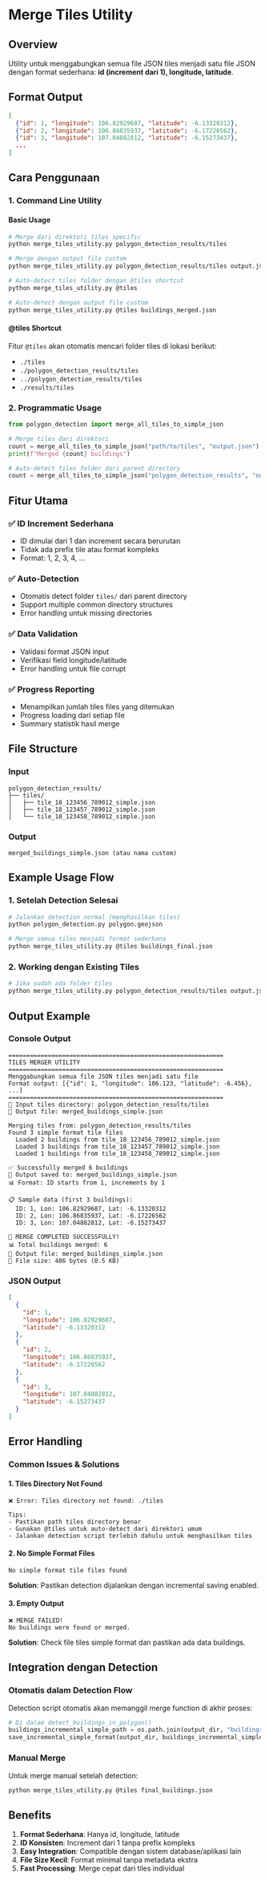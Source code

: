 # Merge Tiles Utility

## Overview
Utility untuk menggabungkan semua file JSON tiles menjadi satu file JSON dengan format sederhana: **id (increment dari 1), longitude, latitude**.

## Format Output
```json
[
  {"id": 1, "longitude": 106.82929687, "latitude": -6.13320312},
  {"id": 2, "longitude": 106.86835937, "latitude": -6.17226562},
  {"id": 3, "longitude": 107.04882812, "latitude": -6.15273437},
  ...
]
```

## Cara Penggunaan

### 1. Command Line Utility

#### Basic Usage
```bash
# Merge dari direktori tiles specific
python merge_tiles_utility.py polygon_detection_results/tiles

# Merge dengan output file custom
python merge_tiles_utility.py polygon_detection_results/tiles output.json

# Auto-detect tiles folder dengan @tiles shortcut
python merge_tiles_utility.py @tiles

# Auto-detect dengan output file custom
python merge_tiles_utility.py @tiles buildings_merged.json
```

#### @tiles Shortcut
Fitur `@tiles` akan otomatis mencari folder tiles di lokasi berikut:
- `./tiles`
- `./polygon_detection_results/tiles`
- `../polygon_detection_results/tiles`
- `./results/tiles`

### 2. Programmatic Usage

```python
from polygon_detection import merge_all_tiles_to_simple_json

# Merge tiles dari direktori
count = merge_all_tiles_to_simple_json("path/to/tiles", "output.json")
print(f"Merged {count} buildings")

# Auto-detect tiles folder dari parent directory
count = merge_all_tiles_to_simple_json("polygon_detection_results", "output.json")
```

## Fitur Utama

### ✅ ID Increment Sederhana
- ID dimulai dari 1 dan increment secara berurutan
- Tidak ada prefix tile atau format kompleks
- Format: 1, 2, 3, 4, ...

### ✅ Auto-Detection
- Otomatis detect folder `tiles/` dari parent directory
- Support multiple common directory structures
- Error handling untuk missing directories

### ✅ Data Validation
- Validasi format JSON input
- Verifikasi field longitude/latitude
- Error handling untuk file corrupt

### ✅ Progress Reporting
- Menampilkan jumlah tiles files yang ditemukan
- Progress loading dari setiap file
- Summary statistik hasil merge

## File Structure

### Input
```
polygon_detection_results/
├── tiles/
│   ├── tile_18_123456_789012_simple.json
│   ├── tile_18_123457_789012_simple.json
│   └── tile_18_123458_789012_simple.json
```

### Output
```
merged_buildings_simple.json (atau nama custom)
```

## Example Usage Flow

### 1. Setelah Detection Selesai
```bash
# Jalankan detection normal (menghasilkan tiles)
python polygon_detection.py polygon.geojson

# Merge semua tiles menjadi format sederhana
python merge_tiles_utility.py @tiles buildings_final.json
```

### 2. Working dengan Existing Tiles
```bash
# Jika sudah ada folder tiles
python merge_tiles_utility.py polygon_detection_results/tiles output.json
```

## Output Example

### Console Output
```
============================================================
TILES MERGER UTILITY
============================================================
Menggabungkan semua file JSON tiles menjadi satu file
Format output: [{"id": 1, "longitude": 106.123, "latitude": -6.456}, ...]
============================================================
📂 Input tiles directory: polygon_detection_results/tiles
📄 Output file: merged_buildings_simple.json

Merging tiles from: polygon_detection_results/tiles
Found 3 simple format tile files
  Loaded 2 buildings from tile_18_123456_789012_simple.json
  Loaded 3 buildings from tile_18_123457_789012_simple.json
  Loaded 1 buildings from tile_18_123458_789012_simple.json

✅ Successfully merged 6 buildings
📁 Output saved to: merged_buildings_simple.json
📊 Format: ID starts from 1, increments by 1

📋 Sample data (first 3 buildings):
  ID: 1, Lon: 106.82929687, Lat: -6.13320312
  ID: 2, Lon: 106.86835937, Lat: -6.17226562
  ID: 3, Lon: 107.04882812, Lat: -6.15273437

🎉 MERGE COMPLETED SUCCESSFULLY!
📊 Total buildings merged: 6
📁 Output file: merged_buildings_simple.json
📏 File size: 486 bytes (0.5 KB)
```

### JSON Output
```json
[
  {
    "id": 1,
    "longitude": 106.82929687,
    "latitude": -6.13320312
  },
  {
    "id": 2,
    "longitude": 106.86835937,
    "latitude": -6.17226562
  },
  {
    "id": 3,
    "longitude": 107.04882812,
    "latitude": -6.15273437
  }
]
```

## Error Handling

### Common Issues & Solutions

#### 1. Tiles Directory Not Found
```
❌ Error: Tiles directory not found: ./tiles

Tips:
- Pastikan path tiles directory benar
- Gunakan @tiles untuk auto-detect dari direktori umum
- Jalankan detection script terlebih dahulu untuk menghasilkan tiles
```

#### 2. No Simple Format Files
```
No simple format tile files found
```
**Solution**: Pastikan detection dijalankan dengan incremental saving enabled.

#### 3. Empty Output
```
❌ MERGE FAILED!
No buildings were found or merged.
```
**Solution**: Check file tiles simple format dan pastikan ada data buildings.

## Integration dengan Detection

### Otomatis dalam Detection Flow
Detection script otomatis akan memanggil merge function di akhir proses:

```python
# Di dalam detect_buildings_in_polygon()
buildings_incremental_simple_path = os.path.join(output_dir, "buildings_incremental_simple.json")
save_incremental_simple_format(output_dir, buildings_incremental_simple_path)
```

### Manual Merge
Untuk merge manual setelah detection:

```bash
python merge_tiles_utility.py @tiles final_buildings.json
```

## Benefits

1. **Format Sederhana**: Hanya id, longitude, latitude
2. **ID Konsisten**: Increment dari 1 tanpa prefix kompleks
3. **Easy Integration**: Compatible dengan sistem database/aplikasi lain
4. **File Size Kecil**: Format minimal tanpa metadata ekstra
5. **Fast Processing**: Merge cepat dari tiles individual 